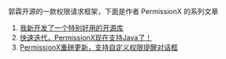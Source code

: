 郭霖开源的一款权限请求框架，下面是作者 PermissionX 的系列文章
1. [我新开发了一个特别好用的开源库](https://mp.weixin.qq.com/s/7RpGzTjXo9rnHRCVEnrYWQ)
2. [快速迭代，PermissionX现在支持Java了！](https://mp.weixin.qq.com/s/i8K-6CSxYuLanR4x1WNSGA)
3. [PermissionX重磅更新，支持自定义权限提醒对话框](https://mp.weixin.qq.com/s/h8MpzZfl62sVuzZ8M721Tw)